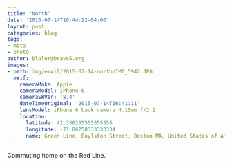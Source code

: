 ```yaml
---
title: "North"
date: '2015-07-14T16:44:22-04:00'
layout: post
categories: blog
tags:
- mbta
- photo
author: blalor@bravo5.org
images:
- path: img/email/2015-07-14-north/IMG_5947.JPG
  exif:
    cameraMake: Apple
    cameraModel: iPhone 6
    cameraSWVer: '8.4'
    dateTimeOriginal: '2015-07-14T16:41:11'
    lensModel: iPhone 6 back camera 4.15mm f/2.2
    location:
      latitude: 42.356255555555556
      longitude: -71.06258333333334
      name: Green Line, Boylston Street, Boston MA, United States of America
---
```



Commuting home on the Red Line. 


